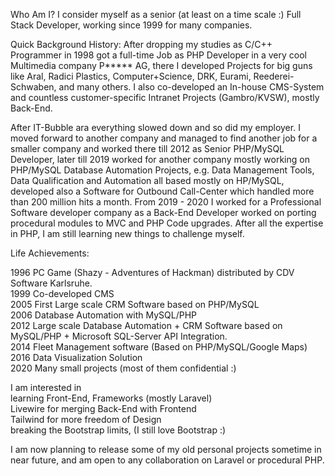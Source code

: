 Who Am I?
I consider myself as a senior (at least on a time scale :) Full Stack Developer, working since 1999 for many companies.

Quick Background History: 
After dropping my studies as C/C++ Programmer in 1998 got a full-time Job as PHP Developer in a very cool Multimedia company P***** AG, there I developed Projects for big guns like Aral, Radici Plastics, Computer+Science, DRK, Eurami, Reederei-Schwaben, and many others. I also co-developed an In-house CMS-System and countless customer-specific Intranet Projects (Gambro/KVSW), mostly Back-End.

After IT-Bubble ara everything slowed down and so did my employer. I moved forward to another company and managed to find another job for a smaller company and worked there till 2012 as Senior PHP/MySQL Developer, later till 2019 worked for another company mostly working on PHP/MySQL Database Automation Projects, e.g. Data Management Tools, Data Qualification and Automation all based mostly on HP/MySQL, developed also a Software for Outbound Call-Center which handled more than 200 million hits a month. From 2019 - 2020 I worked for a Professional Software developer company as a Back-End Developer worked on porting procedural modules to MVC and PHP Code upgrades. After all the expertise in PHP, I am still learning new things to challenge myself.
 
Life Achievements:

1996 PC Game (Shazy - Adventures of Hackman) distributed by CDV Software Karlsruhe.<br>
1999 Co-developed CMS<br>
2005 First Large scale CRM Software based on PHP/MySQL<br>
2006 Database Automation with MySQL/PHP<br>
2012 Large scale Database Automation + CRM Software based on MySQL/PHP + Microsoft SQL-Server API Integration.<br>
2014 Fleet Management software (Based on PHP/MySQL/Google Maps)<br>
2016 Data Visualization Solution<br>
2020 Many small projects (most of them confidential :) <br>

I am interested in<br>
learning Front-End, Frameworks (mostly Laravel)<br>
Livewire for merging Back-End with Frontend<br>
Tailwind for more freedom of Design<br>
breaking the Bootstrap limits, (I still love Bootstrap :)<br>

I am now planning to release some of my old personal projects sometime in near future, and am open to any collaboration on Laravel or procedural PHP.
